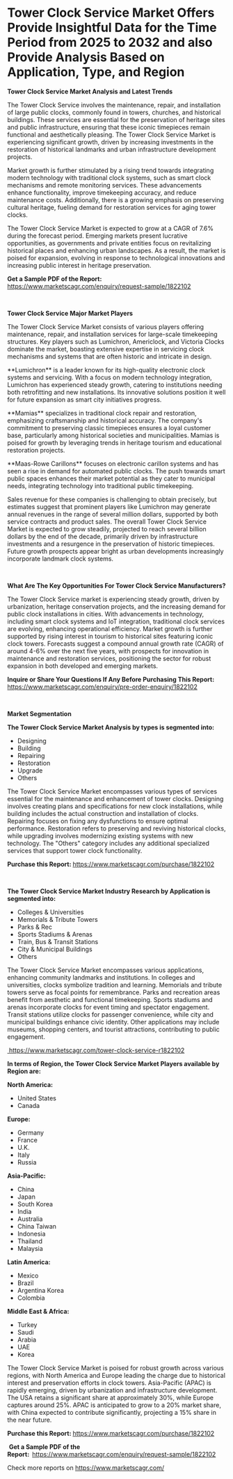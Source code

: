 <p><h1>Tower Clock Service Market Offers Provide Insightful Data for the Time Period from 2025 to 2032 and also Provide Analysis Based on Application, Type, and Region</h1></p><p><strong>Tower Clock Service Market Analysis and Latest Trends</strong></p>
<p><p>The Tower Clock Service involves the maintenance, repair, and installation of large public clocks, commonly found in towers, churches, and historical buildings. These services are essential for the preservation of heritage sites and public infrastructure, ensuring that these iconic timepieces remain functional and aesthetically pleasing. The Tower Clock Service Market is experiencing significant growth, driven by increasing investments in the restoration of historical landmarks and urban infrastructure development projects.</p><p>Market growth is further stimulated by a rising trend towards integrating modern technology with traditional clock systems, such as smart clock mechanisms and remote monitoring services. These advancements enhance functionality, improve timekeeping accuracy, and reduce maintenance costs. Additionally, there is a growing emphasis on preserving cultural heritage, fueling demand for restoration services for aging tower clocks.</p><p>The Tower Clock Service Market is expected to grow at a CAGR of 7.6% during the forecast period. Emerging markets present lucrative opportunities, as governments and private entities focus on revitalizing historical places and enhancing urban landscapes. As a result, the market is poised for expansion, evolving in response to technological innovations and increasing public interest in heritage preservation.</p></p>
<p><strong>Get a Sample PDF of the Report:&nbsp;</strong> <a href="https://www.marketscagr.com/enquiry/request-sample/1822102?utm_campaign=2650&utm_medium=2&utm_source=Github&utm_content=ia&utm_term=11032025&utm_id=tower-clock-service">https://www.marketscagr.com/enquiry/request-sample/1822102</a></p>
<p>&nbsp;</p>
<p><strong>Tower Clock Service Major Market Players</strong></p>
<p><p>The Tower Clock Service Market consists of various players offering maintenance, repair, and installation services for large-scale timekeeping structures. Key players such as Lumichron, Americlock, and Victoria Clocks dominate the market, boasting extensive expertise in servicing clock mechanisms and systems that are often historic and intricate in design.</p><p>**Lumichron** is a leader known for its high-quality electronic clock systems and servicing. With a focus on modern technology integration, Lumichron has experienced steady growth, catering to institutions needing both retrofitting and new installations. Its innovative solutions position it well for future expansion as smart city initiatives progress.</p><p>**Mamias** specializes in traditional clock repair and restoration, emphasizing craftsmanship and historical accuracy. The company's commitment to preserving classic timepieces ensures a loyal customer base, particularly among historical societies and municipalities. Mamias is poised for growth by leveraging trends in heritage tourism and educational restoration projects.</p><p>**Maas-Rowe Carillons** focuses on electronic carillon systems and has seen a rise in demand for automated public clocks. The push towards smart public spaces enhances their market potential as they cater to municipal needs, integrating technology into traditional public timekeeping.</p><p>Sales revenue for these companies is challenging to obtain precisely, but estimates suggest that prominent players like Lumichron may generate annual revenues in the range of several million dollars, supported by both service contracts and product sales. The overall Tower Clock Service Market is expected to grow steadily, projected to reach several billion dollars by the end of the decade, primarily driven by infrastructure investments and a resurgence in the preservation of historic timepieces. Future growth prospects appear bright as urban developments increasingly incorporate landmark clock systems.</p></p>
<p>&nbsp;</p>
<p><strong>What Are The Key Opportunities For Tower Clock Service Manufacturers?</strong></p>
<p><p>The Tower Clock Service market is experiencing steady growth, driven by urbanization, heritage conservation projects, and the increasing demand for public clock installations in cities. With advancements in technology, including smart clock systems and IoT integration, traditional clock services are evolving, enhancing operational efficiency. Market growth is further supported by rising interest in tourism to historical sites featuring iconic clock towers. Forecasts suggest a compound annual growth rate (CAGR) of around 4-6% over the next five years, with prospects for innovation in maintenance and restoration services, positioning the sector for robust expansion in both developed and emerging markets.</p></p>
<p><strong>Inquire or Share Your Questions If Any Before Purchasing This Report:</strong> <a href="https://www.marketscagr.com/enquiry/pre-order-enquiry/1822102?utm_campaign=2650&utm_medium=2&utm_source=Github&utm_content=ia&utm_term=11032025&utm_id=tower-clock-service">https://www.marketscagr.com/enquiry/pre-order-enquiry/1822102</a></p>
<p>&nbsp;</p>
<p><strong>Market Segmentation</strong></p>
<p><strong>The Tower Clock Service Market Analysis by types is segmented into:</strong></p>
<p><ul><li>Designing</li><li>Building</li><li>Repairing</li><li>Restoration</li><li>Upgrade</li><li>Others</li></ul></p>
<p><p>The Tower Clock Service Market encompasses various types of services essential for the maintenance and enhancement of tower clocks. Designing involves creating plans and specifications for new clock installations, while building includes the actual construction and installation of clocks. Repairing focuses on fixing any dysfunctions to ensure optimal performance. Restoration refers to preserving and reviving historical clocks, while upgrading involves modernizing existing systems with new technology. The "Others" category includes any additional specialized services that support tower clock functionality.</p></p>
<p><strong>Purchase this Report:&nbsp;</strong><a href="https://www.marketscagr.com/purchase/1822102?utm_campaign=2650&utm_medium=2&utm_source=Github&utm_content=ia&utm_term=11032025&utm_id=tower-clock-service">https://www.marketscagr.com/purchase/1822102</a></p>
<p>&nbsp;</p>
<p><strong>The Tower Clock Service Market Industry Research by Application is segmented into:</strong></p>
<p><ul><li>Colleges & Universities</li><li>Memorials & Tribute Towers</li><li>Parks & Rec</li><li>Sports Stadiums & Arenas</li><li>Train, Bus & Transit Stations</li><li>City & Municipal Buildings</li><li>Others</li></ul></p>
<p><p>The Tower Clock Service Market encompasses various applications, enhancing community landmarks and institutions. In colleges and universities, clocks symbolize tradition and learning. Memorials and tribute towers serve as focal points for remembrance. Parks and recreation areas benefit from aesthetic and functional timekeeping. Sports stadiums and arenas incorporate clocks for event timing and spectator engagement. Transit stations utilize clocks for passenger convenience, while city and municipal buildings enhance civic identity. Other applications may include museums, shopping centers, and tourist attractions, contributing to public engagement.</p></p>
<p><a href="https://www.marketscagr.com/tower-clock-service-r1822102?utm_campaign=2650&utm_medium=2&utm_source=Github&utm_content=ia&utm_term=11032025&utm_id=tower-clock-service">&nbsp;https://www.marketscagr.com/tower-clock-service-r1822102</a></p>
<p><strong>In terms of Region, the Tower Clock Service Market Players available by Region are:</strong></p>
<p>
    <p> <strong> North America: </strong>
        <ul>
            <li>United States</li>
            <li>Canada</li>
        </ul>
        </p> 
    <p> <strong> Europe: </strong>
        <ul>
            <li>Germany</li>
            <li>France</li>
            <li>U.K.</li>
            <li>Italy</li>
            <li>Russia</li>
        </ul>
        </p> 
    <p> <strong> Asia-Pacific: </strong>
        <ul>
            <li>China</li>
            <li>Japan</li>
            <li>South Korea</li>
            <li>India</li>
            <li>Australia</li>
            <li>China Taiwan</li>
            <li>Indonesia</li>
            <li>Thailand</li>
            <li>Malaysia</li>
        </ul>
        </p> 
    <p> <strong> Latin America: </strong>
        <ul>
            <li>Mexico</li>
            <li>Brazil</li>
            <li>Argentina Korea</li>
            <li>Colombia</li>
        </ul>
        </p> 
    <p> <strong> Middle East & Africa: </strong>
        <ul>
            <li>Turkey</li>
            <li>Saudi</li>
            <li>Arabia</li>
            <li>UAE</li>
            <li>Korea</li>
        </ul>
    </p>
    </p>
<p><p>The Tower Clock Service Market is poised for robust growth across various regions, with North America and Europe leading the charge due to historical interest and preservation efforts in clock towers. Asia-Pacific (APAC) is rapidly emerging, driven by urbanization and infrastructure development. The USA retains a significant share at approximately 30%, while Europe captures around 25%. APAC is anticipated to grow to a 20% market share, with China expected to contribute significantly, projecting a 15% share in the near future.</p></p>
<p><strong>Purchase this Report: </strong><a href="https://www.marketscagr.com/purchase/1822102?utm_campaign=2650&utm_medium=2&utm_source=Github&utm_content=ia&utm_term=11032025&utm_id=tower-clock-service">https://www.marketscagr.com/purchase/1822102</a></p>
<p>&nbsp;<strong>Get a Sample PDF of the Report:&nbsp;&nbsp;</strong><a href="https://www.marketscagr.com/enquiry/request-sample/1822102?utm_campaign=2650&utm_medium=2&utm_source=Github&utm_content=ia&utm_term=11032025&utm_id=tower-clock-service">https://www.marketscagr.com/enquiry/request-sample/1822102</a></p>
<p><strong></strong></p>
<p>Check more reports on <a href="https://www.marketscagr.com/?utm_campaign=2650&utm_medium=2&utm_source=Github&utm_content=ia&utm_term=11032025&utm_id=tower-clock-service">https://www.marketscagr.com/</a></p>